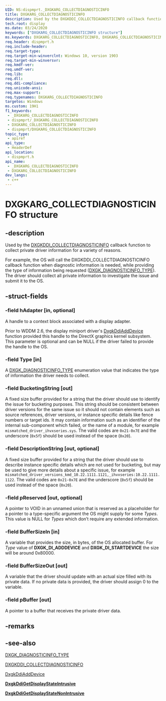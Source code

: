 ```yaml
---
UID: NS:dispmprt._DXGKARG_COLLECTDIAGNOSTICINFO
title: DXGKARG_COLLECTDIAGNOSTICINFO
description: Used by the DXGKDDI_COLLECTDIAGNOSTICINFO callback function to collect private driver information for a variety of reasons.
tech.root: display
ms.date: 03/24/2020
keywords: ["DXGKARG_COLLECTDIAGNOSTICINFO structure"]
ms.keywords: DXGKARG_COLLECTDIAGNOSTICINFO, DXGKARG_COLLECTDIAGNOSTICINFO, *INOUT_PDXGKARG_COLLECTDIAGNOSTICINFO
req.header: dispmprt.h
req.include-header: 
req.target-type: 
req.target-min-winverclnt: Windows 10, version 1903
req.target-min-winversvr: 
req.kmdf-ver: 
req.umdf-ver: 
req.lib: 
req.dll: 
req.ddi-compliance: 
req.unicode-ansi: 
req.max-support: 
req.typenames: DXGKARG_COLLECTDIAGNOSTICINFO
targetos: Windows
ms.custom: 19H1
f1_keywords:
 - _DXGKARG_COLLECTDIAGNOSTICINFO
 - dispmprt/_DXGKARG_COLLECTDIAGNOSTICINFO
 - DXGKARG_COLLECTDIAGNOSTICINFO
 - dispmprt/DXGKARG_COLLECTDIAGNOSTICINFO
topic_type:
 - apiref
api_type:
 - HeaderDef
api_location:
 - dispmprt.h
api_name:
 - _DXGKARG_COLLECTDIAGNOSTICINFO
 - DXGKARG_COLLECTDIAGNOSTICINFO
dev_langs:
 - c++
---
```


# DXGKARG_COLLECTDIAGNOSTICINFO structure


## -description

Used by the [DXGKDDI_COLLECTDIAGNOSTICINFO](nc-dispmprt-dxgkddi_collectdiagnosticinfo.md) callback function to collect private driver information for a variety of reasons.

For example, the OS will call the DXGKDDI_COLLECTDIAGNOSTICINFO callback function when diagnostic information is needed, while providing the type of information being requested ([DXGK_DIAGNOSTICINFO_TYPE](ne-dispmprt-dxgk_diagnosticinfo_type.md)). The driver should collect all private information to investigate the issue and submit it to the OS.

## -struct-fields

### -field hAdapter [in, optional]

A handle to a context block associated with a display adapter.

Prior to WDDM 2.6, the display miniport driver's [DxgkDdiAddDevice](../dispmprt/nc-dispmprt-dxgkddi_add_device.md) function provided this handle to the DirectX graphics kernel subsystem. This parameter is optional and can be NULL if the driver failed to provide the handle to the OS.

### -field Type [in]

A [DXGK_DIAGNOSTICINFO_TYPE](ne-dispmprt-dxgk_diagnosticinfo_type.md) enumeration value that indicates the type of information the driver needs to collect.

### -field BucketingString [out]

A fixed size buffer provided for a string that the driver should use to identify the issue for bucketing purposes. This string should be consistent between driver versions for the same issue so it should not contain elements such as source references, driver versions, or instance specific details like fence numbers or target ids. It may contain information such as an identifier of the internal sub-component which failed, or the name of a module, for example `mismatched_driver_ihvxseries.sys`. The valid codes are `0x21-0x7E` and the underscore (`0x5f`) should be used instead of the space (`0x20`).

### -field DescriptionString [out, optional]

A fixed size buffer provided for a string that the driver should use to describe instance specific details which are not used for bucketing, but may be used to give more details about a specific issue, for example `mismatched_driver_versions_kmd_10.22.1111.1121,_ihvxseries:10.22.1111.1122`. The valid codes are `0x21-0x7E` and the underscore (`0x5f`) should be used instead of the space (`0x20`).

### -field pReserved [out, optional]

A pointer to VOID in an unnamed union that is reserved as a placeholder for a pointer to a type-specific argument the OS might supply for some *Types*. This value is NULL for *Types* which don’t require any extended information.

### -field BufferSizeIn [in]

A variable that provides the size, in bytes, of the OS allocated buffer. For *Type* value of **DXGK_DI_ADDDEVICE** and **DXGK_DI_STARTDEVICE** the size will be around 0x80000.

### -field BufferSizeOut [out]

A variable that the driver should update with an actual size filled with its private data. If no private data is provided, the driver should assign 0 to the variable.

### -field pBuffer [out]

A pointer to a buffer that receives the private driver data.

## -remarks

## -see-also

[DXGK_DIAGNOSTICINFO_TYPE](ne-dispmprt-dxgk_diagnosticinfo_type.md)

[DXGKDDI_COLLECTDIAGNOSTICINFO](nc-dispmprt-dxgkddi_collectdiagnosticinfo.md)

[DxgkDdiAddDevice](../dispmprt/nc-dispmprt-dxgkddi_add_device.md)

[**DxgkDdiGetDisplayStateIntrusive**](nc-dispmprt-dxgkddi_getdisplaystateintrusive.md)

[**DxgkDdiGetDisplayStateNonIntrusive**](nc-dispmprt-dxgkddi_getdisplaystatenonintrusive.md)

